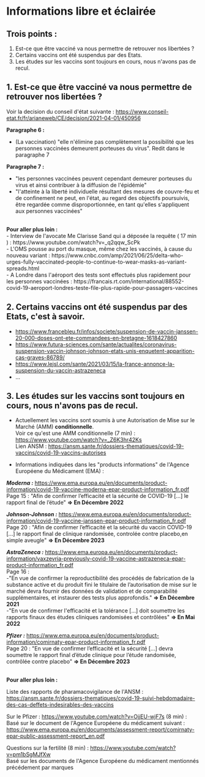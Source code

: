 # Informations libre et éclairée


## Trois points : 
1. Est-ce que être vacciné va nous permettre de retrouver nos libertées ?
2. Certains vaccins ont été suspendus par des Etats.
3. Les études sur les vaccins sont toujours en cours, nous n'avons pas de recul. 

## 1. Est-ce que être vacciné va nous permettre de retrouver nos libertées ?

Voir la decision du conseil d'état suivante : https://www.conseil-etat.fr/fr/arianeweb/CE/decision/2021-04-01/450956

<b>Paragraphe 6 : </b><br>
- (La vaccination) "elle n'élimine pas complètement la possibilité que les personnes vaccinées demeurent porteuses du virus". Redit dans le paragraphe 7<br>

<b> Paragraphe 7 : </b><br>
- "les personnes vaccinées peuvent cependant demeurer porteuses du virus et ainsi contribuer à la diffusion de l'épidémie"<br>
- "l'atteinte à la liberté individuelle résultant des mesures de couvre-feu et de confinement ne peut, en l'état, au regard des objectifs poursuivis, être regardée comme disproportionnée, en tant qu'elles s'appliquent aux personnes vaccinées"
<br>
<b>Pour aller plus loin : </b><br>
- Interview de l'avocate Me Clarisse Sand qui a déposée la requête ( 17 min ) : https://www.youtube.com/watch?v=_q2qqw_ScPk<br>
- L'OMS pousse au port du masque, même chez les vaccinés, à cause du nouveau variant : https://www.cnbc.com/amp/2021/06/25/delta-who-urges-fully-vaccinated-people-to-continue-to-wear-masks-as-variant-spreads.html<br>
- A Londre dans l'aéroport des tests sont effectués plus rapidement pour les personnes vaccinées : https://francais.rt.com/international/88552-covid-19-aeroport-londres-teste-file-plus-rapide-pour-passagers-vaccines

## 2. Certains vaccins ont été suspendus par des Etats, c'est à savoir. 

- https://www.francebleu.fr/infos/societe/suspension-de-vaccin-janssen-20-000-doses-ont-ete-commandees-en-bretagne-1618427860
- https://www.futura-sciences.com/sante/actualites/coronavirus-suspension-vaccin-johnson-johnson-etats-unis-enquetent-apparition-cas-graves-86789/
- https://www.lejsl.com/sante/2021/03/15/la-france-annonce-la-suspension-du-vaccin-astrazeneca
- ...

## 3. Les études sur les vaccins sont toujours en cours, nous n'avons pas de recul. 

- Actuellement les vaccins sont soumis à une Autorisation de Mise sur le Marché (AMM) <b>conditionnelle</b>.  <br>
Voir ce qu'est une AMM conditionnelle (7 min) : https://www.youtube.com/watch?v=_Z6K3hr42Ks <br>
Lien ANSM : https://ansm.sante.fr/dossiers-thematiques/covid-19-vaccins/covid-19-vaccins-autorises <br>

- Informations indiquées dans les "products informations" de l'Agence Européene du Médicament (EMA) : 

<b>_Moderna :_</b> https://www.ema.europa.eu/en/documents/product-information/covid-19-vaccine-moderna-epar-product-information_fr.pdf<br>
Page 15 : "Afin de confirmer l’efficacité et la sécurité de COVID-19 [...] le rapport final de l’étude" <b>=> En Décembre 2022</b>

<b>_Johnson-Johnson :_</b> https://www.ema.europa.eu/en/documents/product-information/covid-19-vaccine-janssen-epar-product-information_fr.pdf<br>
Page 20 : "Afin de confirmer l’efficacité et la sécurité du vaccin COVID-19 [...] le rapport final de clinique randomisée, controlée contre placebo,en simple aveugle"  <b>=> En Décembre 2023</b><br>

<b>_AstraZeneca :_</b> https://www.ema.europa.eu/en/documents/product-information/vaxzevria-previously-covid-19-vaccine-astrazeneca-epar-product-information_fr.pdf<br>
Page 16 : <br>
-"En vue de confirmer la reproductibilité des procédés de fabrication de la substance active et du produit fini le titulaire de l’autorisation de mise sur le marché devra fournir des données de validation et de comparabilité supplémentaires, et instaurer des tests plus approfondis." <b>=> En Décembre 2021</b> <br>
-"En vue de confirmer l'efficacité et la tolérance [...] doit soumettre les rapports finaux des études cliniques randomisées et contrôlées" <b>=> En Mai 2022</b><br>

<b>_Pfizer :_</b> https://www.ema.europa.eu/en/documents/product-information/comirnaty-epar-product-information_fr.pdf<br>
Page 20 : "En vue de confirmer l’efficacité et la sécurité [...] devra soumettre le rapport final d’étude clinique pour l’étude randomisée, contrôlée contre placebo" <b>=> En Décembre 2023</b><br><br>

<b>Pour aller plus loin :</b> <br>

Liste des rapports de pharamacovigilance de l'ANSM : <br>
https://ansm.sante.fr/dossiers-thematiques/covid-19-suivi-hebdomadaire-des-cas-deffets-indesirables-des-vaccins<br>

Sur le Pfizer : https://www.youtube.com/watch?v=OjjEU-wjF7s (8 min) : <br>
Basé sur le document de l'Agence Européene du médicament suivant : https://www.ema.europa.eu/en/documents/assessment-report/comirnaty-epar-public-assessment-report_en.pdf

Questions sur la fertilité (8 min) : https://www.youtube.com/watch?v=pm1bSgMJfXw <br>
Basé sur les documents de l'Agence Européene du médicament mentionnés précédement par marques <br>

